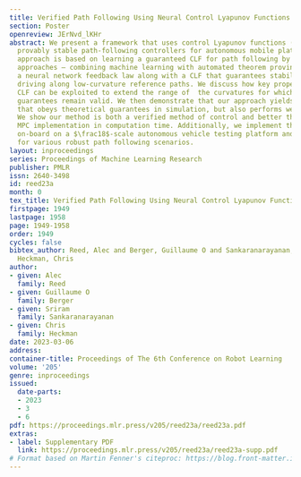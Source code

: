 ```yaml
---
title: Verified Path Following Using Neural Control Lyapunov Functions
section: Poster
openreview: JErNvd_lKHr
abstract: We present a framework that uses control Lyapunov functions (CLFs) to implement
  provably stable path-following controllers for autonomous mobile platforms. Our
  approach is based on learning a guaranteed CLF for path following by using recent
  approaches — combining machine learning with automated theorem proving — to train
  a neural network feedback law along with a CLF that guarantees stabilization for
  driving along low-curvature reference paths. We discuss how key properties of the
  CLF can be exploited to extend the range of  the curvatures for which the stability
  guarantees remain valid. We then demonstrate that our approach yields a controller
  that obeys theoretical guarantees in simulation, but also performs well in practice.
  We show our method is both a verified method of control and better than a common
  MPC implementation in computation time. Additionally, we implement the controller
  on-board on a $\frac18$-scale autonomous vehicle testing platform and present results
  for various robust path following scenarios.
layout: inproceedings
series: Proceedings of Machine Learning Research
publisher: PMLR
issn: 2640-3498
id: reed23a
month: 0
tex_title: Verified Path Following Using Neural Control Lyapunov Functions
firstpage: 1949
lastpage: 1958
page: 1949-1958
order: 1949
cycles: false
bibtex_author: Reed, Alec and Berger, Guillaume O and Sankaranarayanan, Sriram and
  Heckman, Chris
author:
- given: Alec
  family: Reed
- given: Guillaume O
  family: Berger
- given: Sriram
  family: Sankaranarayanan
- given: Chris
  family: Heckman
date: 2023-03-06
address:
container-title: Proceedings of The 6th Conference on Robot Learning
volume: '205'
genre: inproceedings
issued:
  date-parts:
  - 2023
  - 3
  - 6
pdf: https://proceedings.mlr.press/v205/reed23a/reed23a.pdf
extras:
- label: Supplementary PDF
  link: https://proceedings.mlr.press/v205/reed23a/reed23a-supp.pdf
# Format based on Martin Fenner's citeproc: https://blog.front-matter.io/posts/citeproc-yaml-for-bibliographies/
---
```

